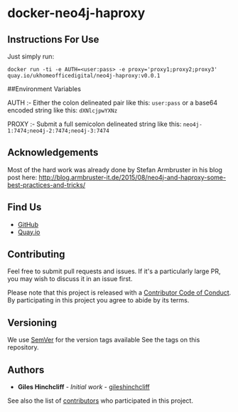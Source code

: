 # docker-neo4j-haproxy

## Instructions For Use

Just simply run:

`docker run -ti -e AUTH=<user:pass> -e proxy='proxy1;proxy2;proxy3' quay.io/ukhomeofficedigital/neo4j-haproxy:v0.0.1`

##Environment Variables

AUTH :- Either the colon delineated pair like this: `user:pass` or a base64 encoded string like this: `dXNlcjpwYXNz`

PROXY :- Submit a full semicolon delineated string like this: `neo4j-1:7474;neo4j-2:7474;neo4j-3:7474`

## Acknowledgements

Most of the hard work was already done by Stefan Armbruster in his blog post here: http://blog.armbruster-it.de/2015/08/neo4j-and-haproxy-some-best-practices-and-tricks/

## Find Us

* [GitHub](https://github.com/UKHomeOffice/docker-neo4j-haproxy)
* [Quay.io](https://quay.io/repository/ukhomeofficedigital/nginx-proxy)

## Contributing

Feel free to submit pull requests and issues. If it's a particularly large PR, you may wish to 
discuss it in an issue first.

Please note that this project is released with a [Contributor Code of Conduct](CONTRIBUTING.md). 
By participating in this project you agree to abide by its terms.

## Versioning

We use [SemVer](http://semver.org/) for the version tags available See the tags on this repository. 

## Authors

* **Giles Hinchcliff** - *Initial work* - [gileshinchcliff](https://github.com/gileshinchcliff)

See also the list of 
[contributors](https://github.com/UKHomeOffice/docker-nginx-proxy/graphs/contributors) who 
participated in this project.
